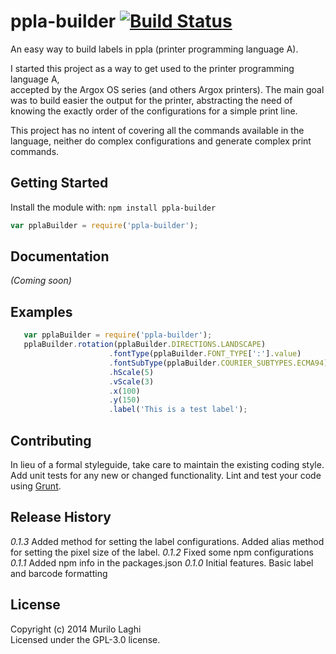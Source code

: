 # ppla-builder [![Build Status](https://secure.travis-ci.org/laghi/ppla-builder.png?branch=master)](http://travis-ci.org/laghi/ppla-builder)

An easy way to build labels in ppla (printer programming language A).

I started this project as a way to get used to the printer programming language A,  
accepted by the Argox OS series (and others Argox printers). The main goal was to build easier the output 
for the printer, abstracting the need of knowing the exactly order of the configurations for a simple print 
line.
 
This project has no intent of covering all the commands available in the language, 
neither do complex configurations and generate complex print commands.

## Getting Started
Install the module with: `npm install ppla-builder`

```javascript
var pplaBuilder = require('ppla-builder');
```

## Documentation
_(Coming soon)_

## Examples

```javascript
   var pplaBuilder = require('ppla-builder');
   pplaBuilder.rotation(pplaBuilder.DIRECTIONS.LANDSCAPE)
                      .fontType(pplaBuilder.FONT_TYPE[':'].value)
                      .fontSubType(pplaBuilder.COURIER_SUBTYPES.ECMA94)
                      .hScale(5)
                      .vScale(3)
                      .x(100)
                      .y(150)
                      .label('This is a test label');
```


## Contributing
In lieu of a formal styleguide, take care to maintain the existing coding style. Add unit tests for any new or changed functionality. Lint and test your code using [Grunt](http://gruntjs.com/).

## Release History
_0.1.3_
Added method for setting the label configurations.
Added alias method for setting the pixel size of the label.
_0.1.2_
Fixed some npm configurations
_0.1.1_
Added npm info in the packages.json
_0.1.0_
Initial features. Basic label and barcode formatting



## License
Copyright (c) 2014 Murilo Laghi  
Licensed under the GPL-3.0 license.



